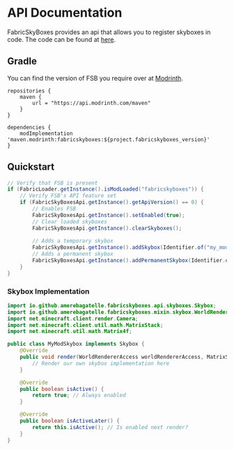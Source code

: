 # API Documentation
FabricSkyBoxes provides an api that allows you to register skyboxes in code.
The code can be found at [here](/src/main/java/io/github/amerebagatelle/fabricskyboxes/api).

## Gradle

You can find the version of FSB you require over at [Modrinth](https://modrinth.com/mod/fabricskyboxes/versions).
```
repositories {
    maven {
        url = "https://api.modrinth.com/maven"
    }
}

dependencies {
    modImplementation 'maven.modrinth:fabricskyboxes:${project.fabricskyboxes_version}'
}
```

## Quickstart
```java
// Verify that FSB is present
if (FabricLoader.getInstance().isModLoaded("fabricskyboxes")) {
    // Verify FSB's API feature set
    if (FabricSkyBoxesApi.getInstance().getApiVersion() == 0) {
        // Enables FSB
        FabricSkyBoxesApi.getInstance().setEnabled(true);
        // Clear loaded skyboxes
        FabricSkyBoxesApi.getInstance().clearSkyboxes();
        
        // Adds a temporary skybox
        FabricSkyBoxesApi.getInstance().addSkybox(Identifier.of("my_mod", "my_temporary_skybox"), /*JsonObject or Skybox implementation*/);
        // Adds a permanent skybox
        FabricSkyBoxesApi.getInstance().addPermanentSkybox(Identifier.of("my_mod", "my_permanent_skybox"), /*Skybox implementation*/);
    }
}
```
### Skybox Implementation
```java
import io.github.amerebagatelle.fabricskyboxes.api.skyboxes.Skybox;
import io.github.amerebagatelle.fabricskyboxes.mixin.skybox.WorldRendererAccess;
import net.minecraft.client.render.Camera;
import net.minecraft.client.util.math.MatrixStack;
import net.minecraft.util.math.Matrix4f;

public class MyModSkybox implements Skybox {
    @Override
    public void render(WorldRendererAccess worldRendererAccess, MatrixStack matrices, Matrix4f matrix4f, float tickDelta, Camera camera, boolean thickFog) {
        // Render our own skybox implementation here
    }

    @Override
    public boolean isActive() {
        return true; // Always enabled
    }

    @Override
    public boolean isActiveLater() {
        return this.isActive(); // Is enabled next render?
    }
}
```